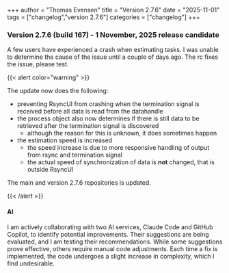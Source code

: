 +++
author = "Thomas Evensen"
title = "Version 2.7.6"
date = "2025-11-01"
tags = ["changelog","version 2.7.6"]
categories = ["changelog"]
+++

### Version 2.7.6 (build 167) - 1 November, 2025 release candidate

A few users have experienced a crash when estimating tasks. I was unable to determine the cause of the issue until a couple of days ago. The rc fixes the issue, please test.

{{< alert color="warning" >}}

The update now does the following: 

- preventing RsyncUI from crashing when the termination signal is received before all data is read from the datahandle
- the process object also now determines if there is still data to be retrieved after the termination signal is discovered
	- although the reason for this is unknown, it does sometimes happen
- the estimation speed is increased
	- the speed increase is due to more responsive handling of output from rsync and termination signal
    - the actual speed of synchronization of data is **not** changed, that is outside RsyncUI 

The main and version 2.7.6 repositories is updated.

{{< /alert >}}

#### AI

I am actively collaborating with two AI services, Claude Code and GitHub Copilot, to identify potential improvements. Their suggestions are being evaluated, and I am testing their recommendations. While some suggestions prove effective, others require manual code adjustments. Each time a fix is implemented, the code undergoes a slight increase in complexity, which I find undesirable.

